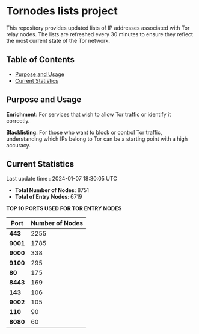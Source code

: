 # Tornodes lists project

This repository provides updated lists of IP addresses associated with Tor relay nodes. The lists are refreshed every 30 minutes to ensure they reflect the most current state of the Tor network.

## Table of Contents

- [Purpose and Usage](#purpose-and-usage)
- [Current Statistics](#current-statistics)


## Purpose and Usage

**Enrichment**: For services that wish to allow Tor traffic or identify it correctly.

**Blacklisting**: For those who want to block or control Tor traffic, understanding which IPs belong to Tor can be a starting point with a high accuracy.

## Current Statistics

Last update time : 2024-01-07 18:30:05 UTC

- **Total Number of Nodes**: 8751
- **Total of Entry Nodes**: 6719

**TOP 10 PORTS USED FOR TOR ENTRY NODES**

| **Port** | **Number of Nodes** |
|------|-----------------|
| **443**   | 2255  |
| **9001**   | 1785  |
| **9000**   | 338  |
| **9100**   | 295  |
| **80**   | 175  |
| **8443**   | 169  |
| **143**   | 106  |
| **9002**   | 105  |
| **110**   | 90  |
| **8080**   | 60  |

